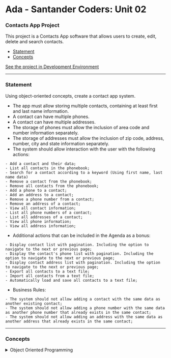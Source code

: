 # Ada - Santander Coders: Unit 02

### Contacts App Project

This project is a Contacts App software that allows users to create, edit, delete and search contacts.

- [Statement](#statement)
- [Concepts](#concepts)

[See the project in Development Environment](https://github.dev/arthurbicego/ada-santander-coders-02/)

---

### Statement

Using object-oriented concepts, create a contact app system.
- The app must allow storing multiple contacts, containing at least first and last name information.
- A contact can have multiple phones.
- A contact can have multiple addresses.
- The storage of phones must allow the inclusion of area code and number information separately.
- The storage of addresses must allow the inclusion of zip code, address, number, city and state information separately.
- The system should allow interaction with the user with the following actions:

```
- Add a contact and their data;
- List all contacts in the phonebook;
- Search for a contact according to a keyword (Using first name, last name data)
- Remove a contact from the phonebook;
- Remove all contacts from the phonebook;
- Add a phone to a contact;
- Add an address to a contact;
- Remove a phone number from a contact;
- Remove an address of a contact;
- View all contact information;
- List all phone numbers of a contact;
- List all addresses of a contact;
- View all phone information;
- View all address information;
```

- Additional actions that can be included in the Agenda as a bonus:

```
- Display contact list with pagination. Including the option to navigate to the next or previous page;
- Display the contact's phone list with pagination. Including the option to navigate to the next or previous page;
- Display contact address list with pagination. Including the option to navigate to the next or previous page;
- Export all contacts to a text file;
- Import all contacts from a text file;
- Automatically load and save all contacts to a text file;
```

- Business Rules:
  
```
- The system should not allow adding a contact with the same data as another existing contact;
- The system should not allow adding a phone number with the same data as another phone number that already exists in the same contact;
- The system should not allow adding an address with the same data as another address that already exists in the same contact;
```

---

### Concepts

<details>
  <summary>Object Oriented Programming</summary>

  ```java
(insert code here)
  ```
</details>
